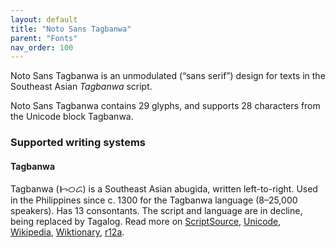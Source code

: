 ```yaml
---
layout: default
title: "Noto Sans Tagbanwa"
parent: "Fonts"
nav_order: 100
---
```

Noto Sans Tagbanwa is an unmodulated (“sans serif”) design for texts in the Southeast Asian _Tagbanwa_ script. 

Noto Sans Tagbanwa contains 29 glyphs, and supports 28 characters from the Unicode block Tagbanwa.


### Supported writing systems


#### Tagbanwa

Tagbanwa (<span class='autonym'>ᝦᝪᝯ</span>) is a Southeast Asian abugida, written left-to-right. Used in the Philippines since c. 1300 for the Tagbanwa language (8–25,000 speakers). Has 13 consontants. The script and language are in decline, being replaced by Tagalog. Read more on [ScriptSource](https://scriptsource.org/scr/Tagb), [Unicode](https://www.unicode.org/versions/Unicode13.0.0/ch17.pdf#G26441), [Wikipedia](https://en.wikipedia.org/wiki/ISO_15924:Tagb), [Wiktionary](https://en.wiktionary.org/wiki/Category:Tagbanwa_script), [r12a](https://r12a.github.io/scripts/links?iso=Tagb).

